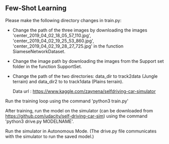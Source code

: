 ## Few-Shot Learning

Please make the following directory changes in train.py:

- Change the path of the three images by downloading the images
'center_2019_04_02_18_05_57_110.jpg', 
'center_2019_04_02_19_25_53_860.jpg', 
'center_2019_04_02_19_28_27_725.jpg' in the function SiameseNetworkDataset.

- Change the image path by downloading the images from the Support set folder in the function SupportSet.

- Change the path of the two directories: data_dir to track2data (Jungle terrain) and data_dir2 to to track1data (Plains terrain).

  Data url : https://www.kaggle.com/zaynena/selfdriving-car-simulator


Run the training loop using the command 'python3 train.py'

After training, run the model on the simulator (can be downloaded from https://github.com/udacity/self-driving-car-sim) using the command 'python3 drive.py MODELNAME'.

Run the simulator in Autonomous Mode. (The drive.py file communicates with the simulator to run the saved model.)
